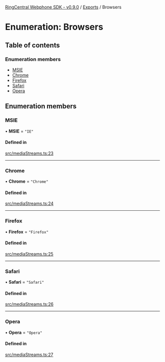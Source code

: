 [RingCentral Webphone SDK - v0.9.0](../README.md) / [Exports](../modules.md) / Browsers

# Enumeration: Browsers

## Table of contents

### Enumeration members

- [MSIE](Browsers.md#msie)
- [Chrome](Browsers.md#chrome)
- [Firefox](Browsers.md#firefox)
- [Safari](Browsers.md#safari)
- [Opera](Browsers.md#opera)

## Enumeration members

### MSIE

• **MSIE** = `"IE"`

#### Defined in

[src/mediaStreams.ts:23](https://github.com/nerdchacha/ringcentral-web-phone/blob/ee23853/src/mediaStreams.ts#L23)

___

### Chrome

• **Chrome** = `"Chrome"`

#### Defined in

[src/mediaStreams.ts:24](https://github.com/nerdchacha/ringcentral-web-phone/blob/ee23853/src/mediaStreams.ts#L24)

___

### Firefox

• **Firefox** = `"Firefox"`

#### Defined in

[src/mediaStreams.ts:25](https://github.com/nerdchacha/ringcentral-web-phone/blob/ee23853/src/mediaStreams.ts#L25)

___

### Safari

• **Safari** = `"Safari"`

#### Defined in

[src/mediaStreams.ts:26](https://github.com/nerdchacha/ringcentral-web-phone/blob/ee23853/src/mediaStreams.ts#L26)

___

### Opera

• **Opera** = `"Opera"`

#### Defined in

[src/mediaStreams.ts:27](https://github.com/nerdchacha/ringcentral-web-phone/blob/ee23853/src/mediaStreams.ts#L27)
